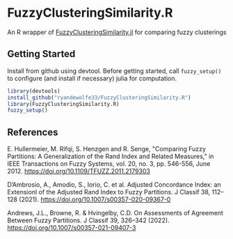 # FuzzyClusteringSimilarity.R

An R wrapper of [FuzzyClusteringSimilarity.jl](https://github.com/ryandewolfe33/FuzzyClusteringSimilarity.jl) for comparing fuzzy clusterings

## Getting Started

Install from github using devtool. Before getting started, call `fuzzy_setup()` to configure (and install if necessary) julia for computation.

```R
library(devtools)
install_github("ryandewolfe33/FuzzyClusteringSimilarity.R")
library(FuzzyClusteringSimilarity.R)
fuzzy_setup()
```

## References
E. Hullermeier, M. Rifqi, S. Henzgen and R. Senge, "Comparing Fuzzy Partitions: A Generalization of the Rand Index and Related Measures," in IEEE Transactions on Fuzzy Systems, vol. 20, no. 3, pp. 546-556, June 2012. https://doi.org/10.1109/TFUZZ.2011.2179303

D’Ambrosio, A., Amodio, S., Iorio, C. et al. Adjusted Concordance Index: an Extensionl of the Adjusted Rand Index to Fuzzy Partitions. J Classif 38, 112–128 (2021). https://doi.org/10.1007/s00357-020-09367-0

Andrews, J.L., Browne, R. & Hvingelby, C.D. On Assessments of Agreement Between Fuzzy Partitions. J Classif 39, 326–342 (2022). https://doi.org/10.1007/s00357-021-09407-3
